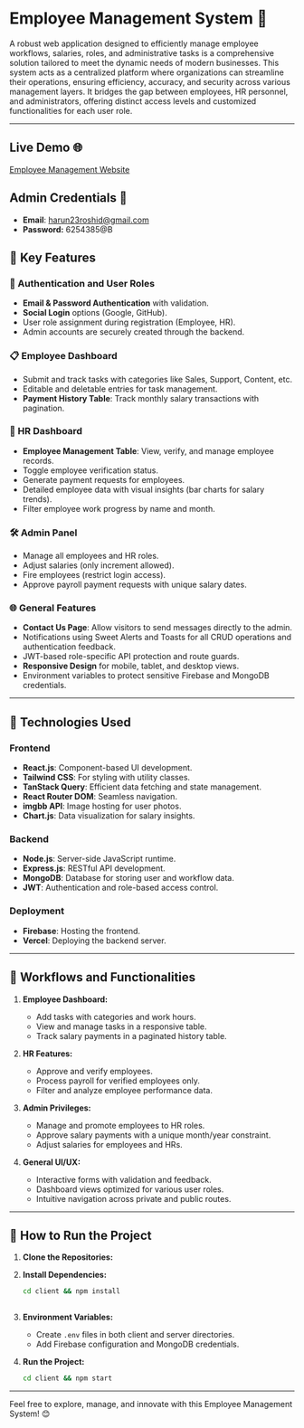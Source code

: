 # Employee Management System 🚀

A robust web application designed to efficiently manage employee workflows, salaries, roles, and administrative tasks is a comprehensive solution tailored to meet the dynamic needs of modern businesses. This system acts as a centralized platform where organizations can streamline their operations, ensuring efficiency, accuracy, and security across various management layers. It bridges the gap between employees, HR personnel, and administrators, offering distinct access levels and customized functionalities for each user role.

---
## Live Demo 🌐
[Employee Management Website](https://employee-management-90aa8.web.app/)  



## Admin Credentials 🔑
- **Email**: harun23roshid@gmail.com
- **Password:** 6254385@B

## 🌟 Key Features

### 🔑 Authentication and User Roles
- **Email & Password Authentication** with validation.
- **Social Login** options (Google, GitHub).
- User role assignment during registration (Employee, HR).
- Admin accounts are securely created through the backend.

### 📋 Employee Dashboard
- Submit and track tasks with categories like Sales, Support, Content, etc.
- Editable and deletable entries for task management.
- **Payment History Table**: Track monthly salary transactions with pagination.

### 👥 HR Dashboard
- **Employee Management Table**: View, verify, and manage employee records.
- Toggle employee verification status.
- Generate payment requests for employees.
- Detailed employee data with visual insights (bar charts for salary trends).
- Filter employee work progress by name and month.

### 🛠️ Admin Panel
- Manage all employees and HR roles.
- Adjust salaries (only increment allowed).
- Fire employees (restrict login access).
- Approve payroll payment requests with unique salary dates.

### 🌐 General Features
- **Contact Us Page**: Allow visitors to send messages directly to the admin.
- Notifications using Sweet Alerts and Toasts for all CRUD operations and authentication feedback.
- JWT-based role-specific API protection and route guards.
- **Responsive Design** for mobile, tablet, and desktop views.
- Environment variables to protect sensitive Firebase and MongoDB credentials.

---

## 🔨 Technologies Used

### Frontend
- **React.js**: Component-based UI development.
- **Tailwind CSS**: For styling with utility classes.
- **TanStack Query**: Efficient data fetching and state management.
- **React Router DOM**: Seamless navigation.
- **imgbb API**: Image hosting for user photos.
- **Chart.js**: Data visualization for salary insights.

### Backend
- **Node.js**: Server-side JavaScript runtime.
- **Express.js**: RESTful API development.
- **MongoDB**: Database for storing user and workflow data.
- **JWT**: Authentication and role-based access control.

### Deployment
- **Firebase**: Hosting the frontend.
- **Vercel**: Deploying the backend server.

---

## 💼 Workflows and Functionalities

1. **Employee Dashboard:**
   - Add tasks with categories and work hours.
   - View and manage tasks in a responsive table.
   - Track salary payments in a paginated history table.

2. **HR Features:**
   - Approve and verify employees.
   - Process payroll for verified employees only.
   - Filter and analyze employee performance data.

3. **Admin Privileges:**
   - Manage and promote employees to HR roles.
   - Approve salary payments with a unique month/year constraint.
   - Adjust salaries for employees and HRs.

4. **General UI/UX:**
   - Interactive forms with validation and feedback.
   - Dashboard views optimized for various user roles.
   - Intuitive navigation across private and public routes.

---

## 🚀 How to Run the Project

1. **Clone the Repositories:**
  
2. **Install Dependencies:**
   ```bash
   cd client && npm install
 
   ```

3. **Environment Variables:**
   - Create `.env` files in both client and server directories.
   - Add Firebase configuration and MongoDB credentials.

4. **Run the Project:**
   ```bash
   cd client && npm start

   ```

---

Feel free to explore, manage, and innovate with this Employee Management System! 😊
